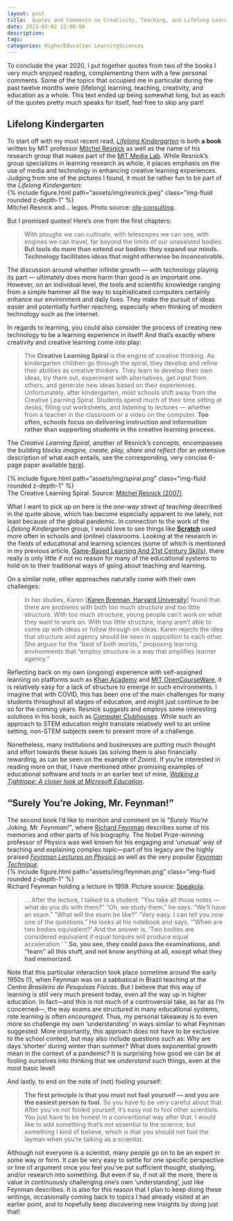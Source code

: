 ```yaml
---
layout: post
title:  Quotes and Comments on Creativity, Teaching, and Lifelong Learning
date: 2021-02-02 12:00:00
description: 
tags: 
categories: HigherEducation LearningSciences
---
```

To conclude the year 2020, I put together quotes from two of the books I very much enjoyed reading, complementing them with a few personal comments. Some of the topics that occupied me in particular during the past twelve months were (lifelong) learning, teaching, creativity, and education as a whole. This text ended up being somewhat long, but as each of the quotes pretty much speaks for itself, feel free to skip any part!

<h2>Lifelong Kindergarten</h2>
To start off with my most recent read, <em><a href="http://lifelongkindergarten.net/" target="_blank">Lifelong Kindergarten</a></em> is both <b>a book</b> written by MIT professor <a href="https://www.media.mit.edu/people/mres/overview/" target="_blank">Mitchel Resnick</a> as well as the name of his research group that makes part of the <a href="https://www.media.mit.edu/groups/lifelong-kindergarten/overview/" target="_blank">MIT Media Lab</a>. While Resnick’s group specializes in learning research as whole, it places emphasis on the use of media and technology in enhancing creative learning experiences. Judging from one of the pictures I found, it must be rather fun to be part of the <em>Lifelong Kindergarten</em>:

<div class="row mt-3">
    <div class="col-sm mt-3 mt-md-0">
        {% include figure.html path="assets/img/resnick.jpeg" class="img-fluid rounded z-depth-1" %}
    </div>
</div>
<div class="caption">
Mitchel Resnick and… legos. Photo source: <a href="https://nlg-consulting.net/2013/04/30/mitchel-resnick-sowing-the-seeds-for-a-more-creative-society-grow-a-generation-llc/" target="_blank">nlg-consulting</a>.
</div>

But I promised quotes! Here’s one from the first chapters:

<blockquote>
With ploughs we can cultivate, with telescopes we can see, with engines we can travel, far beyond the limits of our unassisted bodies. <b>But tools do more than extend our bodies: they expand our minds. Technology facilitates ideas that might otherwise be inconceivable.</b>
</blockquote>

The discussion around whether infinite growth — with technology playing its part — ultimately does more harm than good is an important one. However, on an individual level, the tools and scientific knowledge ranging from a simple hammer all the way to sophisticated computers certainly enhance our environment and daily lives. They make the pursuit of ideas easier and potentially further reaching, especially when thinking of modern technology such as the internet.

In regards to learning, you could also consider the process of creating new technology to be a learning experience in itself! And that’s exactly where creativity and creative learning come into play:

<blockquote>
The <b>Creative Learning Spiral</b> is the engine of creative thinking. As kindergarten children go through the spiral, they develop and refine their abilities as creative thinkers. They learn to develop their own ideas, try them out, experiment with alternatives, get input from others, and generate new ideas based on their experiences. Unfortunately, after kindergarten, most schools shift away from the Creative Learning Spiral. Students spend much of their time sitting at desks, filling out worksheets, and listening to lectures — whether from a teacher in the classroom or a video on the computer. <b>Too often, schools focus on delivering instruction and information rather than supporting students in the creative learning process.</b>
</blockquote>

The <em>Creative Learning Spiral</em>, another of Resnick’s concepts, encompasses the building blocks <em>imagine, create, play, share and reflect</em> (for an extensive description of what each entails, see the corresponding, very concise 6-page paper available <a href="https://web.media.mit.edu/~mres/papers/kindergarten-learning-approach.pdf" target="_blank">here</a>).

<div class="row mt-3">
    <div class="col-sm mt-3 mt-md-0">
        {% include figure.html path="assets/img/spiral.png" class="img-fluid rounded z-depth-1" %}
    </div>
</div>
<div class="caption">
The Creative Learning Spiral. Source: <a href="https://www.researchgate.net/figure/The-spiral-of-creative-learning-The-kindergarten-approach-to-learning-Resnick_fig1_331310419" target="_blank">Mitchel Resnick (2007)</a>.
</div>

What I want to pick up on here is the <em>one-way street of teaching</em> described in the quote above, which has become especially apparent to me lately, not least because of the global pandemic. In connection to the work of the <em>Lifelong Kindergarten</em> group, I would love to see things like <b><a href="https://scratch.mit.edu/" target="_blank">Scratch</a></b> used more often in schools and (online) classrooms. Looking at the research in the fields of educational and learning sciences (some of which is mentioned in my previous article, <a href="https://adaniabutto.medium.com/game-based-learning-and-21st-century-skills-c8763569d44e" target="_blank">Game-Based Learning And 21st Century Skills</a>), there really is only little if not no reason for many of the educational systems to hold on to their traditional ways of going about teaching and learning.

On a similar note, other approaches naturally come with their own challenges:
<blockquote>
In her studies, Karen [<a href="https://scholar.harvard.edu/kbrennan" target="_blank">Karen Brennan, Harvard University</a>] found that there are problems with both too much structure and too little structure. With too much structure, young people can’t work on what they want to work on. With too little structure, many aren’t able to come up with ideas or follow through on ideas. Karen rejects the idea that structure and agency should be seen in opposition to each other. She argues for the “best of both worlds,” proposing learning environments that “employ structure in a way that amplifies learner agency.”
</blockquote>

Reflecting back on my own (ongoing) experience with self-assigned learning on platforms such as <a href="https://www.khanacademy.org/" target="_blank">Khan Academy</a> and <a href="https://ocw.mit.edu/" target="_blank">MIT OpenCourseWare</a>, it is relatively easy for a lack of structure to emerge in such environments. I imagine that with COVID, this has been one of the main challenges for many students throughout all stages of education, and might just continue to be so for the coming years. Resnick suggests and employs some interesting solutions in his book, such as <a href="https://theclubhousenetwork.org/" target="_blank">Computer Clubhouses</a>. While such an approach to STEM education might translate relatively well to an online setting, non-STEM subjects seem to present more of a challenge.

Nonetheless, many institutions and businesses are putting much thought and effort towards these issues (as solving them is also financially rewarding, as can be seen on the example of <em>Zoom</em>). If you’re interested in reading more on that, I have mentioned other promising examples of educational software and tools in an earlier text of mine, <em><a href="https://adaniabutto.medium.com/walking-a-tightrope-a-closer-look-at-microsoft-education-dc3bdfd9db92" target="_blank">Walking a Tightrope: A closer look at Microsoft Education</a></em>.

<h2>“Surely You’re Joking, Mr. Feynman!”</h2>
The second book I’d like to mention and comment on is <em>“Surely You’re Joking, Mr. Feynman!”</em>, where <a href="https://en.wikipedia.org/wiki/Richard_Feynman" target="_blank">Richard Feynman</a> describes some of his memories and other parts of his biography. The Nobel Prize-winning professor of Physics was well known for his engaging and ‘unusual’ way of teaching and explaining complex topic––part of his legacy are the highly praised <em><a href="https://en.wikipedia.org/wiki/The_Feynman_Lectures_on_Physics" target="_blank">Feynman Lectures on Physics</a></em> as well as the very popular <em><a href="https://www.colorado.edu/artssciences-advising/resource-library/life-skills/the-feynman-technique-in-academic-coaching" target="_blank">Feynman Technique</a></em>.

<div class="row mt-3">
    <div class="col-sm mt-3 mt-md-0">
        {% include figure.html path="assets/img/feynman.png" class="img-fluid rounded z-depth-1" %}
    </div>
</div>
<div class="caption">
Richard Feynman holding a lecture in 1959. Picture source: <a href="https://speakola.com/ideas/richard-feynman-nanotechnology-lecture-1959" target="_blank">Speakola</a>.
</div>

<blockquote>
… After the lecture, I talked to a student: “You take all those notes — what do you do with them?” “Oh, we study them,” he says. “We’ll have an exam.” “What will the exam be like?” “Very easy. I can tell you now one of the questions.” He looks at his notebook and says, “‘When are two bodies equivalent?’ And the answer is, ‘Two bodies are considered equivalent if equal torques will produce equal acceleration.’ ” <b>So, you see, they could pass the examinations, and “learn” all this stuff, and not know anything at all, except what they had memorized.</b>
</blockquote>

Note that this particular interaction took place sometime around the early 1950s (!), when Feynman was on a sabbatical in Brazil teaching at the <em>Centro Brasileiro de Pesquisas Físicas</em>. But I believe that this way of learning is still very much present today, even all the way up in higher education. In fact––and this is not much of a controversial take, as far as I’m concerned––, the way exams are structured in many educational systems, rote learning is often <em>encouraged</em>. Thus, my personal takeaway is to even more so challenge my own ‘understanding’ in ways similar to what Feynman suggested. More importantly, this approach does not have to be exclusive to the school context, but may also include questions such as: Why are days ‘shorter’ during winter than summer? What does exponential growth mean in the context of a pandemic? It is surprising how good we can be at fooling ourselves into thinking that we <em>understand</em> such things, even at the most basic level!

And lastly, to end on the note of (not) fooling yourself:
<blockquote>
<b>The first principle is that you must not fool yourself — and you are the easiest person to fool.</b> So you have to be very careful about that. After you’ve not fooled yourself, it’s easy not to fool other scientists. You just have to be honest in a conventional way after that. I would like to add something that’s not essential to the science, but something I kind of believe, which is that you should not fool the layman when you’re talking as a scientist.
</blockquote>

Although not everyone is a scientist, many people go on to be an expert in some way or form. It can be very easy to settle for one specific perspective or line of argument once you feel you’ve put sufficient thought, studying, and/or research into something. But even if so, if not all the more, there is value in continuously challenging one’s own ‘understanding’, just like Feynman describes. It is also for this reason that I plan to keep doing these writings, occasionally coming back to topics I had already visited at an earlier point, and to hopefully keep discovering new insights by doing just that!